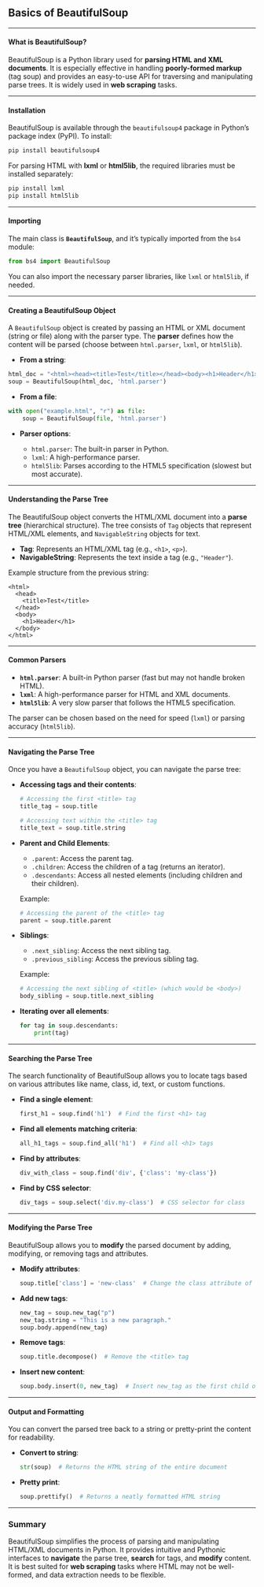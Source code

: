## **Basics of BeautifulSoup**

---

#### What is BeautifulSoup?

BeautifulSoup is a Python library used for **parsing HTML and XML documents**. It is especially effective in handling **poorly-formed markup** (tag soup) and provides an easy-to-use API for traversing and manipulating parse trees. It is widely used in **web scraping** tasks.

---

#### Installation

BeautifulSoup is available through the `beautifulsoup4` package in Python’s package index (PyPI). To install:

```bash
pip install beautifulsoup4
```

For parsing HTML with **lxml** or **html5lib**, the required libraries must be installed separately:

```bash
pip install lxml
pip install html5lib
```

---

#### Importing

The main class is **`BeautifulSoup`**, and it’s typically imported from the `bs4` module:

```python
from bs4 import BeautifulSoup
```

You can also import the necessary parser libraries, like `lxml` or `html5lib`, if needed.

---

#### Creating a BeautifulSoup Object

A `BeautifulSoup` object is created by passing an HTML or XML document (string or file) along with the parser type. The **parser** defines how the content will be parsed (choose between `html.parser`, `lxml`, or `html5lib`).

* **From a string**:

```python
html_doc = "<html><head><title>Test</title></head><body><h1>Header</h1></body></html>"
soup = BeautifulSoup(html_doc, 'html.parser')
```

* **From a file**:

```python
with open("example.html", "r") as file:
    soup = BeautifulSoup(file, 'html.parser')
```

* **Parser options**:

  * `html.parser`: The built-in parser in Python.
  * `lxml`: A high-performance parser.
  * `html5lib`: Parses according to the HTML5 specification (slowest but most accurate).

---

#### Understanding the Parse Tree

The BeautifulSoup object converts the HTML/XML document into a **parse tree** (hierarchical structure). The tree consists of `Tag` objects that represent HTML/XML elements, and `NavigableString` objects for text.

* **Tag**: Represents an HTML/XML tag (e.g., `<h1>`, `<p>`).
* **NavigableString**: Represents the text inside a tag (e.g., `"Header"`).

Example structure from the previous string:

```plaintext
<html>
  <head>
    <title>Test</title>
  </head>
  <body>
    <h1>Header</h1>
  </body>
</html>
```

---

#### Common Parsers

* **`html.parser`**: A built-in Python parser (fast but may not handle broken HTML).
* **`lxml`**: A high-performance parser for HTML and XML documents.
* **`html5lib`**: A very slow parser that follows the HTML5 specification.

The parser can be chosen based on the need for speed (`lxml`) or parsing accuracy (`html5lib`).

---

#### Navigating the Parse Tree

Once you have a `BeautifulSoup` object, you can navigate the parse tree:

* **Accessing tags and their contents**:

  ```python
  # Accessing the first <title> tag
  title_tag = soup.title

  # Accessing text within the <title> tag
  title_text = soup.title.string
  ```

* **Parent and Child Elements**:

  * `.parent`: Access the parent tag.
  * `.children`: Access the children of a tag (returns an iterator).
  * `.descendants`: Access all nested elements (including children and their children).

  Example:

  ```python
  # Accessing the parent of the <title> tag
  parent = soup.title.parent
  ```

* **Siblings**:

  * `.next_sibling`: Access the next sibling tag.
  * `.previous_sibling`: Access the previous sibling tag.

  Example:

  ```python
  # Accessing the next sibling of <title> (which would be <body>)
  body_sibling = soup.title.next_sibling
  ```

* **Iterating over all elements**:

  ```python
  for tag in soup.descendants:
      print(tag)
  ```

---

#### Searching the Parse Tree

The search functionality of BeautifulSoup allows you to locate tags based on various attributes like name, class, id, text, or custom functions.

* **Find a single element**:

  ```python
  first_h1 = soup.find('h1')  # Find the first <h1> tag
  ```

* **Find all elements matching criteria**:

  ```python
  all_h1_tags = soup.find_all('h1')  # Find all <h1> tags
  ```

* **Find by attributes**:

  ```python
  div_with_class = soup.find('div', {'class': 'my-class'})
  ```

* **Find by CSS selector**:

  ```python
  div_tags = soup.select('div.my-class')  # CSS selector for class
  ```

---

#### Modifying the Parse Tree

BeautifulSoup allows you to **modify** the parsed document by adding, modifying, or removing tags and attributes.

* **Modify attributes**:

  ```python
  soup.title['class'] = 'new-class'  # Change the class attribute of <title>
  ```

* **Add new tags**:

  ```python
  new_tag = soup.new_tag("p")
  new_tag.string = "This is a new paragraph."
  soup.body.append(new_tag)
  ```

* **Remove tags**:

  ```python
  soup.title.decompose()  # Remove the <title> tag
  ```

* **Insert new content**:

  ```python
  soup.body.insert(0, new_tag)  # Insert new_tag as the first child of <body>
  ```

---

#### Output and Formatting

You can convert the parsed tree back to a string or pretty-print the content for readability.

* **Convert to string**:

  ```python
  str(soup)  # Returns the HTML string of the entire document
  ```

* **Pretty print**:

  ```python
  soup.prettify()  # Returns a neatly formatted HTML string
  ```

---

### Summary

BeautifulSoup simplifies the process of parsing and manipulating HTML/XML documents in Python. It provides intuitive and Pythonic interfaces to **navigate** the parse tree, **search** for tags, and **modify** content. It is best suited for **web scraping** tasks where HTML may not be well-formed, and data extraction needs to be flexible.
